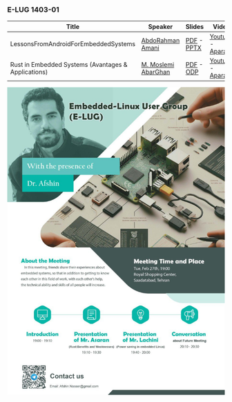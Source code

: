 
### E-LUG 1403-01

| Title  | Speaker | Slides | Video |
| ------------- | ------------- | ------------- | ------------- |
| LessonsFromAndroidForEmbeddedSystems | [AbdoRahman Amani](https://github.com/HosseinAssaran) | [PDF](events/1402/12/Rust.pdf) - [PPTX](events/1402/12/Rust.pptx) | [Youtube](https://www.youtube.com/@E-LUG_IRAN) - [Aparat](https://www.aparat.com/v/T7gi9) |
| Rust in Embedded Systems (Avantages & Applications) | [M. Moslemi AbarGhan](https://github.com/HosseinLachini) | [PDF](events/1402/12/PowerSaving14021208.pdf) - [ODP](events/1402/12/PowerSaving14021208.odp) | [Youtube](https://www.youtube.com/@E-LUG_IRAN) - [Aparat](https://www.aparat.com/v/T7gi9) |

![Poster 1402-12](events/1402/12/poster_en.jpeg)
